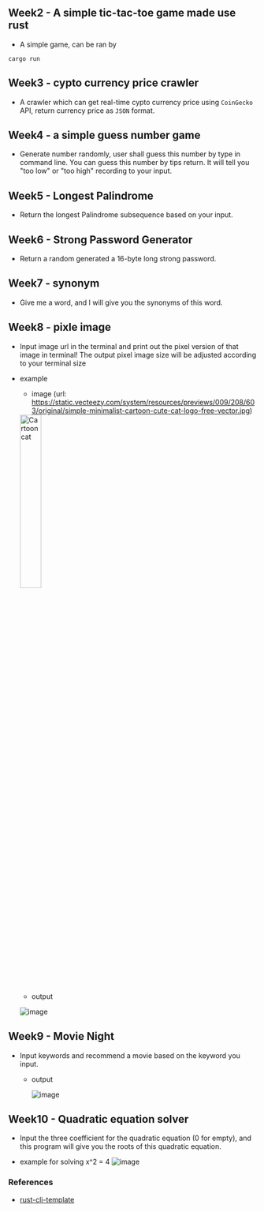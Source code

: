 ## Week2 - A simple tic-tac-toe game made use rust
- A simple game, can be ran by
```
cargo run
```

## Week3 - cypto currency price crawler
- A crawler which can get real-time cypto currency price using ```CoinGecko``` API, return currency price as ```JSON``` format.

## Week4 - a simple guess number game
- Generate number randomly, user shall guess this number by type in command line. You can guess this number by tips return. It will tell you "too low" or "too high" recording to your input.

## Week5 - Longest Palindrome
- Return the longest Palindrome subsequence based on your input.

## Week6 - Strong Password Generator
- Return a random generated a 16-byte long strong password.

## Week7 - synonym
- Give me a word, and I will give you the synonyms of this word.

## Week8 - pixle image

- Input image url in the terminal and print out the pixel version of that image in terminal! The output pixel image size will be adjusted according to your terminal size
- example
  - image (url: https://static.vecteezy.com/system/resources/previews/009/208/603/original/simple-minimalist-cartoon-cute-cat-logo-free-vector.jpg)
  
  <img src="https://static.vecteezy.com/system/resources/previews/009/208/603/original/simple-minimalist-cartoon-cute-cat-logo-free-vector.jpg" alt="Cartoon cat" width="30%" height="30%">
  
  - output
  
  ![image](https://user-images.githubusercontent.com/33047941/233443381-3b15b7e1-0311-4553-948f-9ea07c80950a.png)


## Week9 - Movie Night
- Input keywords and recommend a movie based on the keyword you input.

  - output
    
    ![image](https://user-images.githubusercontent.com/33047941/233456240-b915ae0f-3eaf-4e7d-94c3-d9cf7da45591.png)
    
## Week10 - Quadratic equation solver
- Input the three coefficient for the quadratic equation (0 for empty), and this program will give you the roots of this quadratic equation.

- example for solving x^2 = 4
![image](https://user-images.githubusercontent.com/33047941/233458775-ab980c40-9bf7-416f-ac4c-bb9c78413f52.png)



### References

* [rust-cli-template](https://github.com/kbknapp/rust-cli-template)
